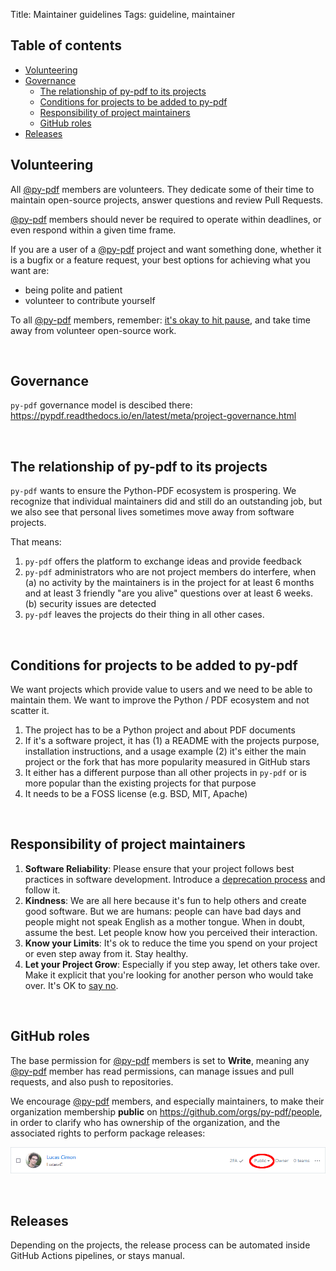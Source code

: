 Title: Maintainer guidelines
Tags: guideline, maintainer

## Table of contents
<!-- To update this ToC based on the sections below : markdown-toc -i content/pages/maintainer-guidelines.md -->

<!-- toc -->

- [Volunteering](#volunteering)
- [Governance](#governance)
  * [The relationship of py-pdf to its projects](#the-relationship-of-py-pdf-to-its-projects)
  * [Conditions for projects to be added to py-pdf](#conditions-for-projects-to-be-added-to-py-pdf)
  * [Responsibility of project maintainers](#responsibility-of-project-maintainers)
  * [GitHub roles](#github-roles)
- [Releases](#releases)

<!-- tocstop -->

## Volunteering
All [@py-pdf](https://github.com/py-pdf) members are volunteers.
They dedicate some of their time to maintain open-source projects, answer questions and review Pull Requests.

[@py-pdf](https://github.com/py-pdf) members should never be required to operate within deadlines, or even respond within a given time frame.

If you are a user of a [@py-pdf](https://github.com/py-pdf) project and want something done,
whether it is a bugfix or a feature request, your best options for achieving what you want are:

* being polite and patient
* volunteer to contribute yourself

To all [@py-pdf](https://github.com/py-pdf) members, remember: [it's okay to hit pause](https://opensource.guide/best-practices/#its-okay-to-hit-pause), and take time away from volunteer open-source work.

<br>

## Governance
`py-pdf` governance model is descibed there:
<https://pypdf.readthedocs.io/en/latest/meta/project-governance.html>

<br>

## The relationship of py-pdf to its projects

`py-pdf` wants to ensure the Python-PDF ecosystem is prospering. We recognize that individual
maintainers did and still do an outstanding job, but we also see that personal lives sometimes
move away from software projects.

That means:

1. `py-pdf` offers the platform to exchange ideas and provide feedback
2. `py-pdf` administrators who are not project members do interfere, when (a) no activity by the maintainers is in the project for at least 6 months and at least 3 friendly "are you alive" questions over at least 6 weeks. (b) security issues are detected
3. `py-pdf` leaves the projects do their thing in all other cases.

<br>

## Conditions for projects to be added to py-pdf

We want projects which provide value to users and we need to be able to maintain them. We want to improve the Python / PDF ecosystem and not scatter it.

1. The project has to be a Python project and about PDF documents
2. If it's a software project, it has (1) a README with the projects purpose, installation instructions, and a usage example (2) it's either the main project or the fork that has more popularity measured in GitHub stars
3. It either has a different purpose than all other projects in `py-pdf` or is more popular than the existing projects for that purpose
4. It needs to be a FOSS license (e.g. BSD, MIT, Apache)

<br>

## Responsibility of project maintainers

1. **Software Reliability**: Please ensure that your project follows best practices in software development. Introduce a [deprecation process](https://pypdf.readthedocs.io/en/latest/dev/deprecations.html) and follow it.
2. **Kindness**: We are all here because it's fun to help others and create good software. But we are humans: people can have bad days and people might not speak English as a mother tongue. When in doubt, assume the best. Let people know how you perceived their interaction.
3. **Know your Limits**: It's ok to reduce the time you spend on your project or even step away from it. Stay healthy.
4. **Let your Project Grow**: Especially if you step away, let others take over. Make it explicit that you're looking for another person who would take over.
It's OK to [say no](https://opensource.guide/best-practices/#learning-to-say-no).

<!--
As recommended [by the opensource.guide](https://opensource.guide/leadership-and-governance/), a `GOVERNANCE.md` file in every repository could point to this page as reference.
-->

<br>

## GitHub roles
The base permission for [@py-pdf](https://github.com/py-pdf) members is set to **Write**,
meaning any [@py-pdf](https://github.com/py-pdf) member has read permissions,
can manage issues and pull requests, and also push to repositories.

We encourage [@py-pdf](https://github.com/py-pdf) members, and especially maintainers, to make their organization membership **public**
on <https://github.com/orgs/py-pdf/people>, in order to clarify who has ownership of the organization, and the associated rights to perform package releases:

![](../images/github-org-public-membership.png)

<br>

## Releases
Depending on the projects, the release process can be automated inside GitHub Actions pipelines, or stays manual.

<!-- TODO: use a dedicated Pypi user like Jazzband does? cf. https://jazzband.co/about/releases -->

<!-- TODO: add a section on Security & reporting vulnerabilities ? cf. https://jazzband.co/about/security -->

<script>
const ANCHOR_ID_CHAR_RANGE_TO_IGNORE = '[\x00-\x2F\x3A-\x40\x5B-\x60\x7B-\uFFFF]+';
function slugify(s) {
  var s = String(s)
  s = s.trim()
  s = s.toLowerCase()
  s = s.replace(new RegExp('^'+ANCHOR_ID_CHAR_RANGE_TO_IGNORE, 'g'), '')
  s = s.replace(new RegExp(ANCHOR_ID_CHAR_RANGE_TO_IGNORE, 'g'), '-')
  return encodeURIComponent(s);
}
document.querySelectorAll('h2').forEach(function (title) {
  // Add an HTML "id" based on the heading title slugified:
  title.id = slugify(title.textContent);
  // Add a clickable link on hover:
  var a = document.createElement('a');
  a.href = document.location + '#' + title.id;
  a['aria-hidden'] = true;
  a.style.float = 'left';
  a.style['padding-right'] = '4px';
  a.style['margin-left'] = '-20px';
  a.style['line-height'] = 1;
  title.appendChild(a);
  var svg = document.createElementNS('http://www.w3.org/2000/svg', 'svg');
  svg.setAttribute('aria-hidden', true);
  svg.setAttribute('height', 16);
  svg.setAttribute('width', 16);
  svg.setAttribute('viewBox', '0 0 16 16');
  svg.style.color = '#1b1f23';
  svg.style['vertical-align'] = 'middle';
  svg.style.visibility = 'hidden';
  a.appendChild(svg);
  var path = document.createElementNS('http://www.w3.org/2000/svg', 'path');
  path.setAttributeNS(null, 'fill-rule', 'evenodd');
  path.setAttributeNS(null, 'd', 'M4 9h1v1H4c-1.5 0-3-1.69-3-3.5S2.55 3 4 3h4c1.45 0 3 1.69 3 3.5 0 1.41-.91 2.72-2 3.25V8.59c.58-.45 1-1.27 1-2.09C10 5.22 8.98 4 8 4H4c-.98 0-2 1.22-2 2.5S3 9 4 9zm9-3h-1v1h1c1 0 2 1.22 2 2.5S13.98 12 13 12H9c-.98 0-2-1.22-2-2.5 0-.83.42-1.64 1-2.09V6.25c-1.09.53-2 1.84-2 3.25C6 11.31 7.55 13 9 13h4c1.45 0 3-1.69 3-3.5S14.5 6 13 6z');
  svg.appendChild(path);
  title.onmouseover = function () { this.getElementsByTagName('svg')[0].style.visibility = 'visible'; };
  title.onmouseout = function () { this.getElementsByTagName('svg')[0].style.visibility = 'hidden'; };
});
</script>
